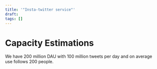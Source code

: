 ```yaml
---
title: '"Insta-twitter service"'
draft: 
tags: []
---
```


# Capacity Estimations

We have 200 million DAU with 100 million tweets per day and on average use follows 200 people.

